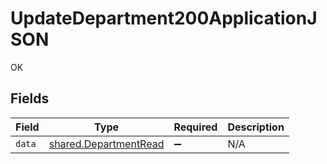 # UpdateDepartment200ApplicationJSON

OK


## Fields

| Field                                                          | Type                                                           | Required                                                       | Description                                                    |
| -------------------------------------------------------------- | -------------------------------------------------------------- | -------------------------------------------------------------- | -------------------------------------------------------------- |
| `data`                                                         | [shared.DepartmentRead](../../models/shared/departmentread.md) | :heavy_minus_sign:                                             | N/A                                                            |
